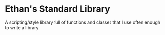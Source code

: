 # Ethan's Standard Library

A scripting/style library full of functions and classes that 
I use often enough to write a library
